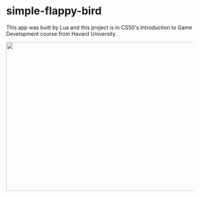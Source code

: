 # simple-flappy-bird

This app was built by Lua and this project is in CS50's Introduction to Game Development course from Havard University.

<img src="game2.png" width="640" height="400" />
